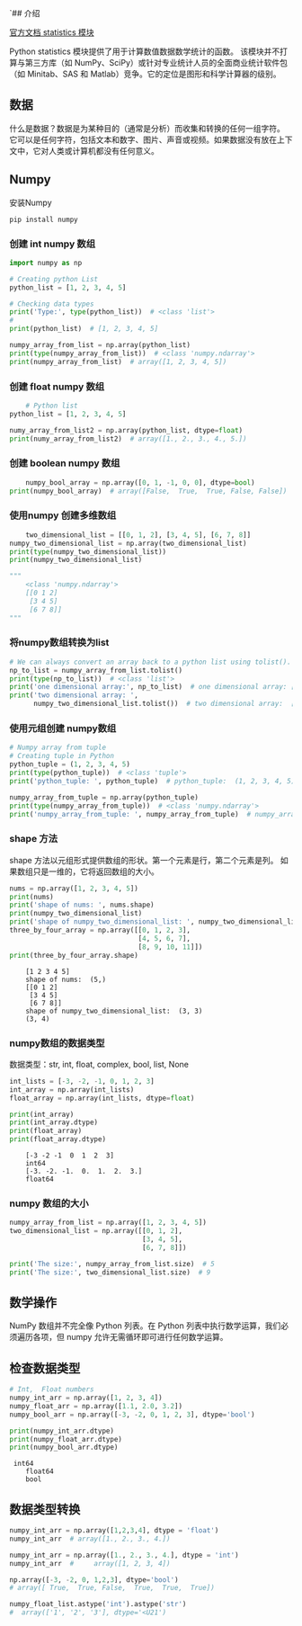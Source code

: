 `## 介绍

[官方文档 statistics 模块](https://docs.python.org/3/library/statistics.html#module-statistics)

Python statistics 模块提供了用于计算数值数据数学统计的函数。
该模块并不打算与第三方库（如 NumPy、SciPy）或针对专业统计人员的全面商业统计软件包（如
Minitab、SAS 和 Matlab）竞争。它的定位是图形和科学计算器的级别。

## 数据

什么是数据？数据是为某种目的（通常是分析）而收集和转换的任何一组字符。
它可以是任何字符，包括文本和数字、图片、声音或视频。如果数据没有放在上下文中，它对人类或计算机都没有任何意义。

## Numpy

安装Numpy

```shell
pip install numpy
```

### 创建 int numpy 数组

```python
import numpy as np

# Creating python List
python_list = [1, 2, 3, 4, 5]

# Checking data types
print('Type:', type(python_list))  # <class 'list'>
#
print(python_list)  # [1, 2, 3, 4, 5]

numpy_array_from_list = np.array(python_list)
print(type(numpy_array_from_list))  # <class 'numpy.ndarray'>
print(numpy_array_from_list)  # array([1, 2, 3, 4, 5])
```

### 创建 float numpy 数组

```python
    # Python list
python_list = [1, 2, 3, 4, 5]

numy_array_from_list2 = np.array(python_list, dtype=float)
print(numy_array_from_list2)  # array([1., 2., 3., 4., 5.])
```

### 创建 boolean numpy 数组

```python
    numpy_bool_array = np.array([0, 1, -1, 0, 0], dtype=bool)
print(numpy_bool_array)  # array([False,  True,  True, False, False])
```

### 使用numpy 创建多维数组

```python
    two_dimensional_list = [[0, 1, 2], [3, 4, 5], [6, 7, 8]]
numpy_two_dimensional_list = np.array(two_dimensional_list)
print(type(numpy_two_dimensional_list))
print(numpy_two_dimensional_list)

"""
    <class 'numpy.ndarray'>
    [[0 1 2]
     [3 4 5]
     [6 7 8]]
"""
```

### 将numpy数组转换为list

```python
# We can always convert an array back to a python list using tolist().
np_to_list = numpy_array_from_list.tolist()
print(type(np_to_list))  # <class 'list'>
print('one dimensional array:', np_to_list)  # one dimensional array: [1, 2, 3, 4, 5]
print('two dimensional array: ',
      numpy_two_dimensional_list.tolist())  # two dimensional array:  [[0, 1, 2], [3, 4, 5], [6, 7, 8]]
```

### 使用元组创建 numpy数组

```python
# Numpy array from tuple
# Creating tuple in Python
python_tuple = (1, 2, 3, 4, 5)
print(type(python_tuple))  # <class 'tuple'>
print('python_tuple: ', python_tuple)  # python_tuple:  (1, 2, 3, 4, 5)

numpy_array_from_tuple = np.array(python_tuple)
print(type(numpy_array_from_tuple))  # <class 'numpy.ndarray'>
print('numpy_array_from_tuple: ', numpy_array_from_tuple)  # numpy_array_from_tuple:  [1 2 3 4 5]
```

### shape 方法

shape 方法以元组形式提供数组的形状。第一个元素是行，第二个元素是列。
如果数组只是一维的，它将返回数组的大小。

```python
nums = np.array([1, 2, 3, 4, 5])
print(nums)
print('shape of nums: ', nums.shape)
print(numpy_two_dimensional_list)
print('shape of numpy_two_dimensional_list: ', numpy_two_dimensional_list.shape)
three_by_four_array = np.array([[0, 1, 2, 3],
                                [4, 5, 6, 7],
                                [8, 9, 10, 11]])
print(three_by_four_array.shape)
```

```
    [1 2 3 4 5]
    shape of nums:  (5,)
    [[0 1 2]
     [3 4 5]
     [6 7 8]]
    shape of numpy_two_dimensional_list:  (3, 3)
    (3, 4)
```

### numpy数组的数据类型

数据类型：str, int, float, complex, bool, list, None

```python
int_lists = [-3, -2, -1, 0, 1, 2, 3]
int_array = np.array(int_lists)
float_array = np.array(int_lists, dtype=float)

print(int_array)
print(int_array.dtype)
print(float_array)
print(float_array.dtype)
```

```
    [-3 -2 -1  0  1  2  3]
    int64
    [-3. -2. -1.  0.  1.  2.  3.]
    float64
```

### numpy 数组的大小

```python
numpy_array_from_list = np.array([1, 2, 3, 4, 5])
two_dimensional_list = np.array([[0, 1, 2],
                                 [3, 4, 5],
                                 [6, 7, 8]])

print('The size:', numpy_array_from_list.size)  # 5
print('The size:', two_dimensional_list.size)  # 9

```

## 数学操作

NumPy 数组并不完全像 Python 列表。在 Python 列表中执行数学运算，我们必须遍历各项，但 numpy 允许无需循环即可进行任何数学运算。

## 检查数据类型

```python
# Int,  Float numbers
numpy_int_arr = np.array([1, 2, 3, 4])
numpy_float_arr = np.array([1.1, 2.0, 3.2])
numpy_bool_arr = np.array([-3, -2, 0, 1, 2, 3], dtype='bool')

print(numpy_int_arr.dtype)
print(numpy_float_arr.dtype)
print(numpy_bool_arr.dtype)
```

```
 int64
    float64
    bool
```

## 数据类型转换

```python
numpy_int_arr = np.array([1,2,3,4], dtype = 'float')
numpy_int_arr  # array([1., 2., 3., 4.])

```
```python
numpy_int_arr = np.array([1., 2., 3., 4.], dtype = 'int')
numpy_int_arr  #     array([1, 2, 3, 4])
```

```python
np.array([-3, -2, 0, 1,2,3], dtype='bool')
# array([ True,  True, False,  True,  True,  True])
```

```python
numpy_float_list.astype('int').astype('str')
#  array(['1', '2', '3'], dtype='<U21')
```
